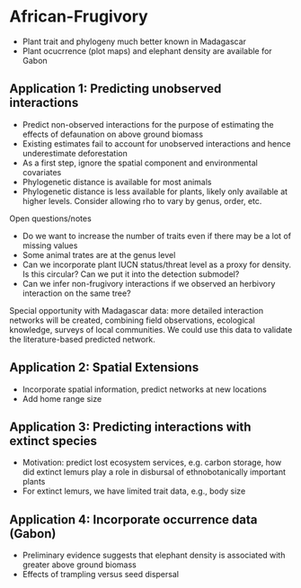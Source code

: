 # African-Frugivory
- Plant trait and phylogeny much better known in Madagascar
- Plant ocucrrence (plot maps) and elephant density are available for Gabon

## Application 1: Predicting unobserved interactions
- Predict non-observed interactions for the purpose of estimating the effects of defaunation on above ground biomass
- Existing estimates fail to account for unobserved interactions and hence underestimate deforestation
- As a first step, ignore the spatial component and environmental covariates
- Phylogenetic distance is available for most animals
- Phylogenetic distance is less available for plants, likely only available at higher levels. Consider allowing rho to vary by genus, order, etc. 

Open questions/notes
- Do we want to increase the number of traits even if there may be a lot of missing values
- Some animal trates are at the genus level
- Can we incorporate plant IUCN status/threat level as a proxy for density. Is this circular? Can we put it into the detection submodel?
- Can we infer non-frugivory interactions if we observed an herbivory interaction on the same tree?

Special opportunity with Madagascar data: more detailed interaction networks will be created, combining field observations, ecological knowledge, surveys of local communities. We could use this data to validate the literature-based predicted network. 


## Application 2: Spatial Extensions
- Incorporate spatial information, predict networks at new locations
- Add home range size

## Application 3: Predicting interactions with extinct species
- Motivation: predict lost ecosystem services, e.g. carbon storage, how did extinct lemurs play a role in disbursal of ethnobotanically important plants
- For extinct lemurs, we have limited trait data, e.g., body size


## Application 4: Incorporate occurrence data (Gabon)
- Preliminary evidence suggests that elephant density is associated with greater above ground biomass
- Effects of trampling versus seed dispersal
